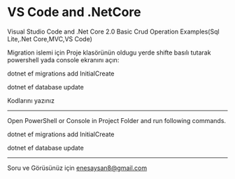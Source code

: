# VS Code and .NetCore
Visual Studio Code and .Net Core 2.0 Basic Crud Operation Examples(Sql Lite,.Net Core,MVC,VS Code)

Migration islemi için Proje klasörünün oldugu yerde shifte basılı tutarak powershell yada console ekranını açın:

dotnet ef migrations add InitialCreate

dotnet ef database update 

Kodlarını yazınız

-----------------------------------------------------------------------

Open PowerShell or Console in Project Folder and run following commands.

dotnet ef migrations add InitialCreate

dotnet ef database update

-----------------------------------------------------------------------
Soru ve Görüsünüz için enesaysan8@gmail.com 
